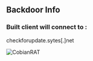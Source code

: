 ## Backdoor Info  
### Built client will connect to :  
checkforupdate.sytes[.]net

![CobianRAT](https://github.com/user-attachments/assets/1d368817-f628-4423-b641-88b34f3edb79)

